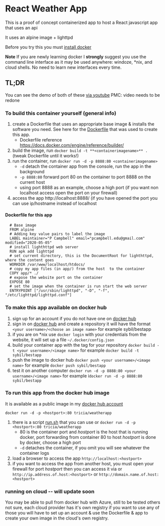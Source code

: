 #  React Weather App 
This is a proof of concept containerized app to host a React javascript app that uses an api

It uses an alpine image + lighttpd

Before you try this you must [install docker](https://docs.docker.com/install/)

**__Note__** If you are newly learning docker I __strongly__ suggest you use the command line interface as it may be used anywhere: windoze, *nix, and cloud shells.  No need to learn new interfaces every time.

## TL;DR
You can see the demo of both of these [via youtube](https://youtu.be/qQTM7Z0oXPo)  PMC: video needs to be redone
### To build this container yourself  (general info)
1.  create a Dockerfile that uses an appropriate base image & installs the software you need.  See here for the [Dockerfile](Dockerfile) that was used to create this app.
    * Dockerfile reference https://docs.docker.com/engine/reference/builder/
3.  build the image, run `docker build -t **<containerimagename>** .` (tweak Dockerfile until it works!)
4.  run the container, run `docker run -d -p 8888:80 <containerimagename>` 
    * `-d` detach the container app from the console, run the app in the background
    * `-p 8888:80` forward port 80 on the container to port 8888 on the current host
    * using port 8888 as an example, choose a high port (if you want non localhost access open the port on your firewall)
4. access the app http://localhost:8888/  (if you have opened the port you can use ip/hostname instead of localhost
#### Dockerfile for this app

      # Base image
      FROM alpine
      # Adding key value pairs to label the image
      LABEL maintainer="P Campbell" email="pcampbell.edu@gmail.com" modified="2020-05-05"
      # install lighthttpd web server 
      RUN apk add lighttpd
      # set current directory, this is the DocumentRoot for lighthttpd, where the content goes
      WORKDIR /var/www/localhost/htdocs/
      # copy my app files (in app/) from the host  to the container
      COPY app/* ./
      # expose the website port on the container
      EXPOSE 80
      # set the image when the container is run start the web server  
      ENTRYPOINT ["/usr/sbin/lighttpd", "-D", "-f", "/etc/lighttpd/lighttpd.conf"]
   
### To make this app available on docker hub
1. sign up for an account if you do not have one on [docker hub](https://hub.docker.com) 
2. sign in on [docker hub](https://hub.docker.com) 
 and create a repository it will have the format `<your username>/<choose an image name>` 
  for example sybil/bestapp
3. if you are on *nix use `docker login` with your credentials from the website, it will set up a file `~/.docker/config.json`
3. build your container app with the tag for your repository `docker build -t <your username>/<image name>` for example `docker build -t sybil/bestapp`
4. push the image to docker hub `docker push <your username>/<image name>` for example `docker push sybil/bestapp`
5. test it on another computer  `docker run -d -p 8888:80 <your username>/<image name>` for example i`docker run -d -p 8888:80 sybil/bestapp`

### To run this app from the docker hub image
It is available as a public image in my [docker hub account](https://hub.docker.com/repository/docker/tricia/weatherapp)

`docker run -d -p <hostport>:80 tricia/weatherapp` 

1. there is a script [run.sh](run.sh) that you can use or  `docker run -d -p <hostport>:80 tricia/weatherapp` 
    * 80 is the container port and _hostport_ is the host that is running docker, port forwarding from container 80 to host _hostport_ is done by docker, choose a high port 
    * `-d` detaches the container, if you omit you will see  whatever the container logs
3. load a browser to access the app `http://localhost:<hostport>` 
4. if you want to access the app from another host, you must open your firewall for port _hostport_  then you can access it via or `http://ip.address.of.host:<hostport>` or `http://domain.name.of.host:<hostport>`

### running on cloud -- will update soon
You may be able to pull from docker hub with Azure, still to be tested others not sure, each cloud provider has it's own registry if you want to use any of those you will have to set up an account & use the Dockerfile & app to create your own image in the cloud's own registry. 
